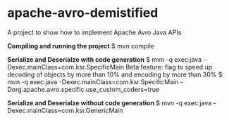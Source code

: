 # apache-avro-demistified
A project to show how to implement Apache Avro Java APIs

**Compiling and running the project**
$ mvn compile

**Serialize and Deserialze with code generation** 
$ mvn -q exec:java -Dexec.mainClass=com.ksr.SpecificMain 
Beta feature: flag to speed up decoding of objects by more than 10% and encoding by more than 30%
$ mvn -q exec:java -Dexec.mainClass=com.ksr.SpecificMain  -Dorg.apache.avro.specific.use_custom_coders=true

**Serialize and Deserialze without code generation** 
$ mvn -q exec:java -Dexec.mainClass=com.ksr.GenericMain 